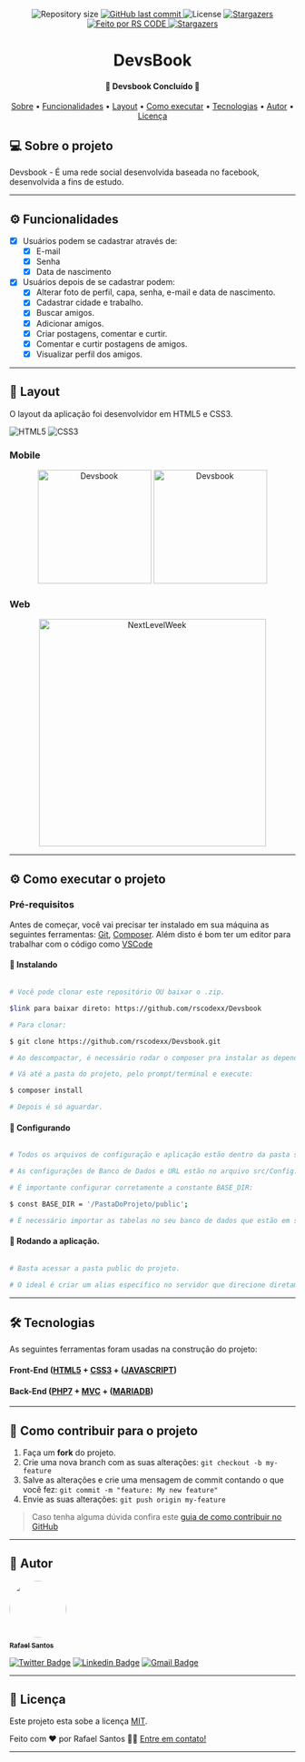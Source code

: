 <p align="center">

  <img alt="Repository size" src="https://img.shields.io/github/repo-size/rscodexx/devsbook">

  <a href="https://github.com/rscode/devsbook/commits/master">
    <img alt="GitHub last commit" src="https://img.shields.io/github/last-commit/rscodexx/devsbook">
  </a>

   <img alt="License" src="https://img.shields.io/badge/license-MIT-brightgreen">
   <a href="https://github.com/rscodexx/devsbook/stargazers">
    <img alt="Stargazers" src="https://img.shields.io/github/stars/rscodexx/rscodexx?style=social">
  </a>

  <a href="https://rscode.com.br">
    <img alt="Feito por RS CODE" src="https://img.shields.io/badge/feito%20por-RS CODE-%237519C1">
  </a>

  <a href="https://blog.rscode.com.br/">
    <img alt="Stargazers" src="https://img.shields.io/badge/Blog-RS CODE-%237159c1?style=flat&logo=ghost">
    </a>


</p>
<h1 align="center">
    DevsBook
</h1>

<h4 align="center"> 
	🚧  Devsbook Concluído 🚧
</h4>

<p align="center">
 <a href="#-sobre-o-projeto">Sobre</a> •
 <a href="#-funcionalidades">Funcionalidades</a> •
 <a href="#-layout">Layout</a> • 
 <a href="#-como-executar-o-projeto">Como executar</a> • 
 <a href="#-tecnologias">Tecnologias</a> •
 <a href="#-autor">Autor</a> • 
 <a href="#user-content--licença">Licença</a>
</p>


## 💻 Sobre o projeto

Devsbook - É uma rede social desenvolvida baseada no facebook, desenvolvida a fins de estudo.

---

## ⚙️ Funcionalidades

- [x] Usuários podem se cadastrar através de:
    - [x] E-mail
    - [x] Senha
    - [x] Data de nascimento

- [x] Usuários depois de se cadastrar podem:
    - [x] Alterar foto de perfil, capa, senha, e-mail e data de nascimento.
    - [x] Cadastrar cidade e trabalho.
    - [x] Buscar amigos.
    - [x] Adicionar amigos.
    - [x] Criar postagens, comentar e curtir.
    - [x] Comentar e curtir postagens de amigos.
    - [x] Visualizar perfil dos amigos.

---

## 🎨 Layout

O layout da aplicação foi desenvolvidor em HTML5 e CSS3.

<img alt="HTML5" src="https://img.shields.io/badge/html5%20-%23E34F26.svg?&style=for-the-badge&logo=html5&logoColor=white"/> <img alt="CSS3" src="https://img.shields.io/badge/css3%20-%231572B6.svg?&style=for-the-badge&logo=css3&logoColor=white"/>


### Mobile

<p align="center">
  <img alt="Devsbook" title="Devsbook" src="http://rscode.com.br/examples/06.jpg" width="200px">

  <img alt="Devsbook" title="Devsbook" src="http://rscode.com.br/examples/05.jpg" width="200px">
</p>

### Web

<p align="center" style="display: flex; align-items: flex-start; justify-content: center;">

  <img alt="NextLevelWeek" title="#NextLevelWeek" src="http://rscode.com.br/examples/web02.png" width="400px">
</p>

---

## ⚙ Como executar o projeto

### Pré-requisitos

Antes de começar, você vai precisar ter instalado em sua máquina as seguintes ferramentas:
[Git](https://git-scm.com), [Composer](https://getcomposer.org/).
Além disto é bom ter um editor para trabalhar com o código como [VSCode](https://code.visualstudio.com/)

#### 🎲 Instalando

```bash

# Você pode clonar este repositório OU baixar o .zip.

$link para baixar direto: https://github.com/rscodexx/Devsbook

# Para clonar:

$ git clone https://github.com/rscodexx/Devsbook.git

# Ao descompactar, é necessário rodar o composer pra instalar as dependências e gerar o autoload.

# Vá até a pasta do projeto, pelo prompt/terminal e execute:

$ composer install

# Depois é só aguardar.

```

#### 🎲 Configurando

```bash

# Todos os arquivos de configuração e aplicação estão dentro da pasta src.

# As configurações de Banco de Dados e URL estão no arquivo src/Config.php

# É importante configurar corretamente a constante BASE_DIR:

$ const BASE_DIR = '/PastaDoProjeto/public';

# É necessário importar as tabelas no seu banco de dados que estão em src/db.


```


#### 🧭 Rodando a aplicação.

```bash

# Basta acessar a pasta public do projeto.

# O ideal é criar um alias específico no servidor que direcione diretamente para a pasta public.

```

---

## 🛠 Tecnologias

As seguintes ferramentas foram usadas na construção do projeto:

#### **Front-End**  ([HTML5](https://developer.mozilla.org/pt-BR/docs/Web/Guide/HTML/HTML5)  +  [CSS3](https://devdocs.io/css/) + ([JAVASCRIPT](https://developer.mozilla.org/pt-BR/docs/Web/JavaScript))

#### **Back-End**  ([PHP7](https://www.php.net/docs.php)  +  [MVC](https://www.devmedia.com.br/a-arquitetura-mvc-no-desenvolvimento-em-php/23121) + ([MARIADB](https://mariadb.com/kb/en/documentation/))


---

## 💪 Como contribuir para o projeto

1. Faça um **fork** do projeto.
2. Crie uma nova branch com as suas alterações: `git checkout -b my-feature`
3. Salve as alterações e crie uma mensagem de commit contando o que você fez: `git commit -m "feature: My new feature"`
4. Envie as suas alterações: `git push origin my-feature`
> Caso tenha alguma dúvida confira este [guia de como contribuir no GitHub](./CONTRIBUTING.md)

---

## 🦸 Autor

<a href="https://rscode.com.br">
 <img style="border-radius: 50%;" src="https://avatars.githubusercontent.com/u/80411629?s=460&u=b013fbff0e47f42e5f2c819849416285d380d5e7&v=4" width="100px;" alt=""/>
 <br />
 <sub><b>Rafael Santos</b></sub></a> <a href="https://rscode.com.br/"</a>
 <br />

[![Twitter Badge](https://img.shields.io/badge/-@raffrenan-1ca0f1?style=flat-square&labelColor=1ca0f1&logo=twitter&logoColor=white&link=https://twitter.com/tgmarinho)](https://twitter.com/raffrenan) [![Linkedin Badge](https://img.shields.io/badge/-Thiago-blue?style=flat-square&logo=Linkedin&logoColor=white&link=https://www.linkedin.com/in/tgmarinho/)](https://www.linkedin.com/in/raffrenan/)
[![Gmail Badge](https://img.shields.io/badge/-raffrenan@gmail.com-c14438?style=flat-square&logo=Gmail&logoColor=white&link=mailto:raffrenan@gmail.com)](mailto:raffrenan@gmail.com)

---

## 📝 Licença

Este projeto esta sobe a licença [MIT](./LICENSE).

Feito com ❤️ por Rafael Santos 👋🏽 [Entre em contato!](https://www.rscode.com.br)

---